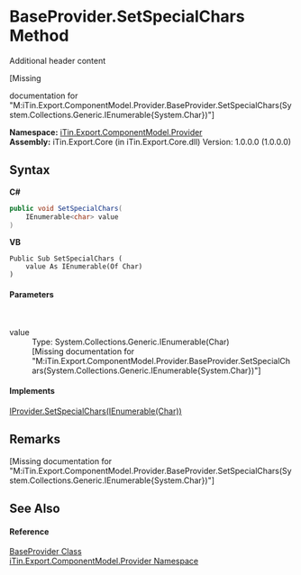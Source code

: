 # BaseProvider.SetSpecialChars Method 
Additional header content 

\[Missing <summary> documentation for "M:iTin.Export.ComponentModel.Provider.BaseProvider.SetSpecialChars(System.Collections.Generic.IEnumerable{System.Char})"\]

**Namespace:**&nbsp;<a href="723a96b5-5779-2554-cf17-05149bfcb802">iTin.Export.ComponentModel.Provider</a><br />**Assembly:**&nbsp;iTin.Export.Core (in iTin.Export.Core.dll) Version: 1.0.0.0 (1.0.0.0)

## Syntax

**C#**<br />
``` C#
public void SetSpecialChars(
	IEnumerable<char> value
)
```

**VB**<br />
``` VB
Public Sub SetSpecialChars ( 
	value As IEnumerable(Of Char)
)
```


#### Parameters
&nbsp;<dl><dt>value</dt><dd>Type: System.Collections.Generic.IEnumerable(Char)<br />\[Missing <param name="value"/> documentation for "M:iTin.Export.ComponentModel.Provider.BaseProvider.SetSpecialChars(System.Collections.Generic.IEnumerable{System.Char})"\]</dd></dl>

#### Implements
<a href="94fab598-6c8b-395a-c151-dfe80c17a48a">IProvider.SetSpecialChars(IEnumerable(Char))</a><br />

## Remarks
\[Missing <remarks> documentation for "M:iTin.Export.ComponentModel.Provider.BaseProvider.SetSpecialChars(System.Collections.Generic.IEnumerable{System.Char})"\]

## See Also


#### Reference
<a href="f3556fb2-c7e1-5904-974e-18f789583e49">BaseProvider Class</a><br /><a href="723a96b5-5779-2554-cf17-05149bfcb802">iTin.Export.ComponentModel.Provider Namespace</a><br />